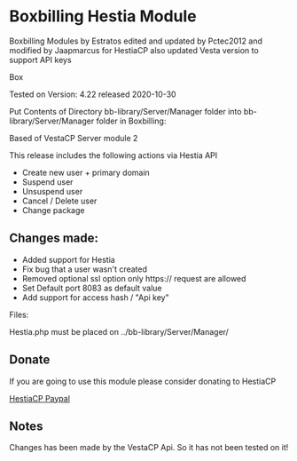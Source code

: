 # Boxbilling Hestia Module

Boxbilling Modules by Estratos edited and updated by Pctec2012 and modified by Jaapmarcus for HestiaCP  also updated Vesta version to support API keys

Box

Tested on Version: 4.22 released 2020-10-30

Put Contents of Directory bb-library/Server/Manager folder into bb-library/Server/Manager folder in Boxbilling:

Based of VestaCP Server module 2

This release includes the following actions via Hestia API

- Create new user + primary domain 
- Suspend user 
- Unsuspend user
- Cancel / Delete user 
- Change package

## Changes made:

- Added support for Hestia
- Fix bug that a user wasn't created
- Removed optional ssl option only https:// request are allowed
- Set Default port 8083 as default value
- Add support for access hash / "Api key"
 
Files:

Hestia.php must be placed on ../bb-library/Server/Manager/

## Donate 

If you are going to use this module please consider donating to HestiaCP

[HestiaCP Paypal](https://www.paypal.com/cgi-bin/webscr?cmd=_s-xclick&hosted_button_id=ST87LQH2CHGLA)

## Notes

Changes has been made by the VestaCP Api. So it has not been tested on it!